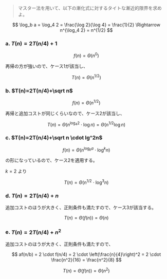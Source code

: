 <!--
<script type="text/javascript" async
  src="https://cdnjs.cloudflare.com/ajax/libs/mathjax/2.7.7/MathJax.js?config=TeX-MML-AM_CHTML">
</script>
-->
>マスター法を用いて、以下の漸化式に対するタイトな漸近的限界を求めよ。

$$
\log_b a = \log_4 2 = \frac{\log 2}{\log 4} = \frac{1}{2}
\Rightarrow n^{\log_4 2} = n^{1/2}
$$

### a. $T(n)=2T(n/4)+1$

$$
f(n) = \Theta(n^0)
$$

再帰の方が強いので、ケース1が該当し、

$$
T(n) = \Theta(n^{1/2})
$$

### b. $T(n)=2T(n/4)+\sqrt n$

$$
f(n) = \Theta(n^{1/2})
$$

再帰と追加コストが同じくらいなので、ケース2が該当し、

$$
T(n) = \Theta(n^{\log_4 2} \cdot \log n) = \Theta(n^{1/2} \log n)
$$

### c. $T(n)=2T(n/4)+\sqrt n \cdot lg^2n$

$$
f(n) = \Theta(n^{\log_b a} \cdot \log^k n)
$$

の形になっているので、ケース2を適用する。

$k = 2$ より

$$
T(n) = \Theta(n^{1/2} \cdot \log^3 n)
$$

### d. $T(n)=2T(n/4)+n$

追加コストのほうが大きく、正則条件も満たすので、ケース3が該当する。

$$
T(n) = \Theta(f(n)) = \Theta(n)
$$

### e. $T(n)=2T(n/4)+n^2$

追加コストのほうが大きく、正則条件も満たすので、

$$
af(n/b) = 2 \cdot f(n/4) = 2 \cdot \left(\frac{n}{4}\right)^2 = 2 \cdot \frac{n^2}{16} = \frac{n^2}{8}
$$

$$
T(n) = \Theta(f(n)) = \Theta(n^2)
$$


